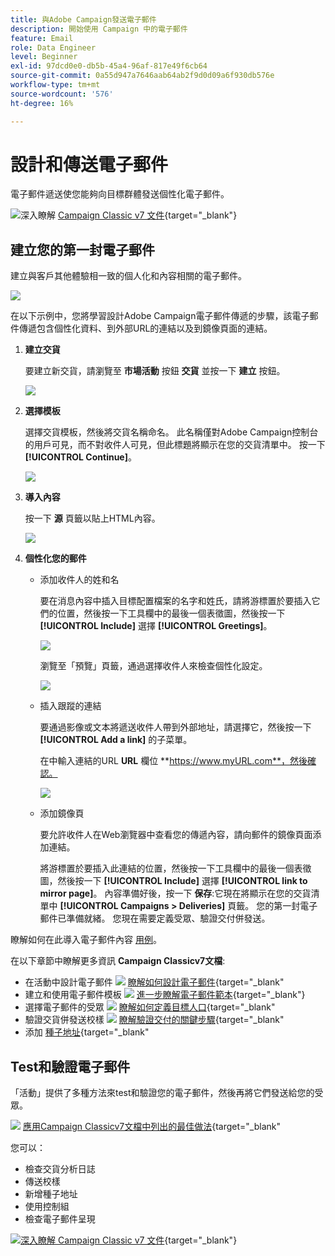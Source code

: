 ```yaml
---
title: 與Adobe Campaign發送電子郵件
description: 開始使用 Campaign 中的電子郵件
feature: Email
role: Data Engineer
level: Beginner
exl-id: 97dcd0e0-db5b-45a4-96af-817e49f6cb64
source-git-commit: 0a55d947a7646aab64ab2f9d0d09a6f930db576e
workflow-type: tm+mt
source-wordcount: '576'
ht-degree: 16%

---
```


# 設計和傳送電子郵件

電子郵件遞送使您能夠向目標群體發送個性化電子郵件。

![](../assets/do-not-localize/book.png)深入瞭解 [Campaign Classic v7 文件](https://experienceleague.adobe.com/docs/campaign-classic/using/sending-messages/sending-emails/about-email-channel.html){target=&quot;_blank&quot;} 

## 建立您的第一封電子郵件

建立與客戶其他體驗相一致的個人化和內容相關的電子郵件。

![](assets/new-email-content.png)


在以下示例中，您將學習設計Adobe Campaign電子郵件傳遞的步驟，該電子郵件傳遞包含個性化資料、到外部URL的連結以及到鏡像頁面的連結。

1. **建立交貨**

   要建立新交貨，請瀏覽至 **市場活動** 按鈕 **交貨** 並按一下 **建立** 按鈕。

   ![](assets/delivery_step_1.png)

1. **選擇模板**

   選擇交貨模板，然後將交貨名稱命名。 此名稱僅對Adobe Campaign控制台的用戶可見，而不對收件人可見，但此標題將顯示在您的交貨清單中。 按一下&#x200B;**[!UICONTROL Continue]**。

   ![](assets/dce_delivery_model.png)

1. **導入內容**

   按一下 **源** 頁籤以貼上HTML內容。

   ![](assets/paste-content.png)


1. **個性化您的郵件**


   * 添加收件人的姓和名

      要在消息內容中插入目標配置檔案的名字和姓氏，請將游標置於要插入它們的位置，然後按一下工具欄中的最後一個表徵圖，然後按一下 **[!UICONTROL Include]** 選擇 **[!UICONTROL Greetings]**。

      ![](assets/include-greetings.png)

      瀏覽至「預覽」頁籤，通過選擇收件人來檢查個性化設定。

      ![](assets/perso-check.png)

   * 插入跟蹤的連結

      要通過影像或文本將遞送收件人帶到外部地址，請選擇它，然後按一下 **[!UICONTROL Add a link]** 的子菜單。

      在中輸入連結的URL **URL** 欄位 **https://www.myURL.com**，然後確認。

      ![](assets/add-a-link.png)

   * 添加鏡像頁

      要允許收件人在Web瀏覽器中查看您的傳遞內容，請向郵件的鏡像頁面添加連結。

      將游標置於要插入此連結的位置，然後按一下工具欄中的最後一個表徵圖，然後按一下 **[!UICONTROL Include]** 選擇 **[!UICONTROL link to mirror page]**。
   內容準備好後，按一下 **保存**:它現在將顯示在您的交貨清單中 **[!UICONTROL Campaigns > Deliveries]** 頁籤。 您的第一封電子郵件已準備就緒。 您現在需要定義受眾、驗證交付併發送。


瞭解如何在此導入電子郵件內容 [用例](https://experienceleague.adobe.com/docs/campaign/automation/workflows/use-cases/deliveries/load-delivery-content.html)。

在以下章節中瞭解更多資訊 **Campaign Classicv7文檔**:

* 在活動中設計電子郵件
   ![](../assets/do-not-localize/book.png) [瞭解如何設計電子郵件](https://experienceleague.adobe.com/docs/campaign-classic/using/sending-messages/sending-emails/defining-the-email-content.html){target=&quot;_blank&quot;
* 建立和使用電子郵件模板
   ![](../assets/do-not-localize/book.png) [進一步瞭解電子郵件範本](https://experienceleague.adobe.com/docs/campaign-classic/using/sending-messages/using-delivery-templates/about-templates.html?lang=zh-Hant){target=&quot;_blank&quot;}
* 選擇電子郵件的受眾
   ![](../assets/do-not-localize/book.png) [瞭解如何定義目標人口](https://experienceleague.adobe.com/docs/campaign-classic/using/sending-messages/key-steps-when-creating-a-delivery/steps-defining-the-target-population.html){target=&quot;_blank&quot;
* 驗證交貨併發送校樣
   ![](../assets/do-not-localize/book.png) [瞭解驗證交付的關鍵步驟](https://experienceleague.adobe.com/docs/campaign-classic/using/sending-messages/key-steps-when-creating-a-delivery/steps-validating-the-delivery.html){target=&quot;_blank&quot;
* 添加 [種子地址](https://experienceleague.adobe.com/docs/campaign-classic/using/sending-messages/using-seed-addresses/about-seed-addresses.html){target=&quot;_blank&quot;

## Test和驗證電子郵件

「活動」提供了多種方法來test和驗證您的電子郵件，然後再將它們發送給您的受眾。

![](../assets/do-not-localize/book.png) [應用Campaign Classicv7文檔中列出的最佳做法](https://experienceleague.adobe.com/docs/campaign-classic/using/sending-messages/key-steps-when-creating-a-delivery/delivery-bestpractices/check-before-sending.html){target=&quot;_blank&quot;

您可以：

* 檢查交貨分析日誌
* 傳送校樣
* 新增種子地址
* 使用控制組
* 檢查電子郵件呈現

![](../assets/do-not-localize/book.png)[深入瞭解 Campaign Classic v7 文件](https://experienceleague.adobe.com/docs/campaign-classic/using/sending-messages/key-steps-when-creating-a-delivery/steps-validating-the-delivery.html){target=&quot;_blank&quot;} 
